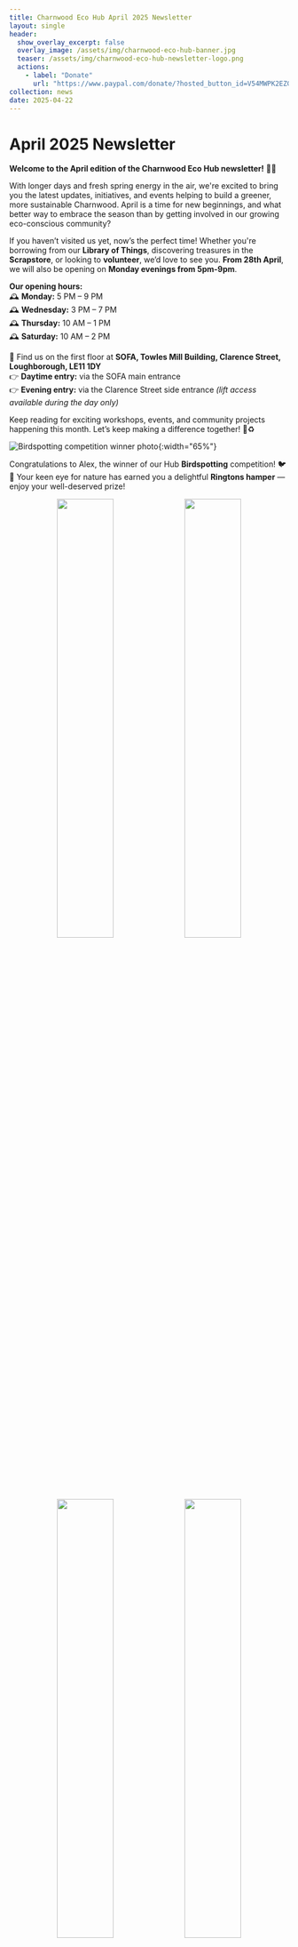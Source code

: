 ```yaml
---
title: Charnwood Eco Hub April 2025 Newsletter
layout: single
header:
  show_overlay_excerpt: false
  overlay_image: /assets/img/charnwood-eco-hub-banner.jpg
  teaser: /assets/img/charnwood-eco-hub-newsletter-logo.png
  actions:
    - label: "Donate"
      url: "https://www.paypal.com/donate/?hosted_button_id=V54MWPK2EZGPY"
collection: news
date: 2025-04-22
---
```

# April 2025 Newsletter

**Welcome to the April edition of the Charnwood Eco Hub newsletter!** 🌿🌞

With longer days and fresh spring energy in the air, we're excited to bring you the latest updates, initiatives, and events helping to build a greener, more sustainable Charnwood. April is a time for new beginnings, and what better way to embrace the season than by getting involved in our growing eco-conscious community?

If you haven’t visited us yet, now’s the perfect time! Whether you're borrowing from our **Library of Things**, discovering treasures in the **Scrapstore**, or looking to **volunteer**, we’d love to see you. **From 28th April**, we will also be opening on **Monday evenings from 5pm-9pm**.

**Our opening hours:**<br/>
🕰 **Monday:** 5 PM – 9 PM<br/>
🕰 **Wednesday:** 3 PM – 7 PM<br/>
🕰 **Thursday:** 10 AM – 1 PM<br/>
🕰 **Saturday:** 10 AM – 2 PM

📍 Find us on the first floor at **SOFA, Towles Mill Building, Clarence Street, Loughborough, LE11 1DY**<br/>
👉 **Daytime entry:** via the SOFA main entrance<br/>
👉 **Evening entry:** via the Clarence Street side entrance _(lift access available during the day only)_

Keep reading for exciting workshops, events, and community projects happening this month. Let’s keep making a difference together! 💚♻️

![Birdspotting competition winner photo](/assets/img/birdspotting-competition-winner-april2025.jpg){:width="65%"}

Congratulations to Alex, the winner of our Hub **Birdspotting** competition! 🐦🎉 Your keen eye for nature has earned you a delightful **Ringtons hamper** — enjoy your well-deserved prize!

<p float="left" align="middle" width="100%">
  <a target="_blank" href="https://pay.sumup.com/b2c/QBBQK1RH"><img src="/assets/img/upholstery-workshop-april2025.png" width="45%" /></a>
  <a target="_blank" href="https://pay.sumup.com/b2c/Q45L007H"><img src="/assets/img/neurographic-art-workshop-may2025.png" width="45%" /></a>
</p><br/>

<p float="left" align="middle" width="100%">
  <a target="_blank" href="https://pay.sumup.com/b2c/QSUXNBKR"><img src="/assets/img/origami-butterfly-workshop-may2025.png" width="45%" /></a>
  <img src="/assets/img/workshop-macrame-graphic.jpg" width="45%" />
</p>

# Announcing our new workshops!

Exciting news from the Eco Hub! Our new workshops are kicking off this month, will run on the 2nd and 4th Saturday of every month, and we’d love for you to join us. On Saturday April 26th, we’re offering a beginners upholstery workshop with Dai, where you can learn the basics of this handy craft. Then on Saturday 10th May Amanda will be showing you how to create relaxing neurographic art, and on Saturday 23rd May Emma will be making beautiful origami fabric scrap butterflies. These workshops are a great way to get creative and make something special. For more details and to sign up, visit [our workshops page](/workshops-and-events). We can’t wait to see you there!


[![Plus size clothes swap poster](/assets/img/clothes-swap-april2025.png)](https://pay.sumup.com/b2c/QOPDM899)

We're running a Plus Size Clothes Swap in the Hub on Sunday 27th April from 11am-2pm. All genders welcome, suitable for size 16/XL+, and tickets are on a pay as you feel basis (suggested donations of between £2-£5).  You can book your tickets [here](https://pay.sumup.com/b2c/QOPDM899).


![Refill station](/assets/img/refill-station-poster.png){:width="65%"}

# Coming soon!

We’re thrilled to announce the opening of our new refill station at the Eco Hub on **Saturday, May 10th**! This is a fantastic way to reduce waste and stock up on your everyday essentials without the plastic. From cleaning products to toiletries, we’ll have a variety of items available for you to refill in your own containers, or you can purchase a reusable glass bottle from the shop. Join us on opening day to learn more about how you can make more sustainable choices in your daily routine. We can’t wait to see you there and help you make the switch to zero-waste living!


![Charnwood Sustainability Fair 2025](/assets/img/sustainability-fair-2025.png)

# Applications Open!

Planning ahead for a greener future? We’re pleased to announce that **applications are now open** for the [2025 Charnwood Sustainability Fair](https://gmail.us11.list-manage.com/track/click?u=54cfa145208e9a91ed062e7fe&id=739a80f867&e=06147145aa) and [Christmas Eco Market](https://docs.google.com/forms/d/e/1FAIpQLScOnixsXCaTQi6aUzWThlsTVjvCh1xpZRYlii4ZOCovUMmHeQ/viewform)!

These much-anticipated events are perfect opportunities for local businesses, organisations, and artisans to showcase their sustainable products and  and eco-friendly services, and their knowledge and projects. The Sustainability Fair will take place in Autumn 2025, highlighting green initiatives and fostering community collaboration, and the Christmas Eco Market will take place in November.

Don’t miss your chance to be part of these inspiring events!


![Charnwood Eco Hub Directors photo](/assets/img/sarah-emma-and-clive.jpg)

We're delighted to have been nominated for Leicestershire County Council Net Zero Heroes scheme, and proud to be in such illustrious company as our friends at Mountsorrel's The FixitGroup23! Thank you to everyone who is helping us by joining the Scrapstore or Library of Things, and helping to promote a circular economy and reduce consumption in Charnwood. You can read our nomination or nominate your own Net Zero Heros [here](https://www.leicestershire.gov.uk/environment-and-planning/net-zero/nominate-your-net-zero-heroes).


![Carbon Literacy graphic](/assets/img/carbon-literacy-infographic.jpg){:width="65%"}

Carbon Literacy is a day’s worth of accredited learning about climate change – it’s causes, impacts and solutions.  This course has been created specifically for community leaders in the following sectors:

* Voluntary
* Community
* Social enterprise

It is suitable for anyone involved in an organisation in Leicester, Leicestershire & Rutland.

It will empower you to set and achieve sustainability goals and to drive effective, tangible and positive changes within your community.  You will leave with a personalised plan of action to implement, both by yourself and through collaborative efforts in your community.

Topics covered include:

* How climate change is impacting on communities and what you can do about it in your role as a community leader
* The science of climate change
* Climate justice and climate impacts
* Carbon footprints and how your church can cut theirs
* The co-benefits of tackling climate change
* What do we do with climate anxiety and grief?
* How we can best communicate about climate change with others, especially in our communities.

This course is in person at VAL in Leicester and is funded by the Universities Partnership and De Montfort University. Lunch will be included.

For an online version of this course go [here](https://www.eventbrite.co.uk/e/carbon-literacy-for-community-leaders-leicester-leicestershire-rutland-tickets-1312774526949). 


![Eco Hub volunteer social photo](/assets/img/eco-hub-volunteers-social-photo-april2025.jpg){:width="65%"}

# Join the Charnwood Eco Hub Volunteer Team

Are you passionate about sustainability and making a difference in your community? The Charnwood Eco Hub is looking for enthusiastic volunteers to help us bring our vision of a greener future to life!

From supporting events and workshops to maintaining our community spaces and sharing eco-friendly practices, there’s something for everyone to get involved in. Volunteering is a fantastic way to meet like-minded people, develop new skills, and contribute to meaningful change.

No experience is needed—just a can-do attitude and a love for the environment.

Interested? [Email us](mailto:info@charnwoodecohub.org) to sign up or learn more. We’d love to have you on the team!


# Coming up

## MAY

**Our Food System is Broken:  the Case for Citizen Food Growing in Urban Spaces**<br/>
Incredible Edible/Barrow Greener Living<br/>
Bishop Beveridge Hall, Barrow on Soar<br/>
_Thursday 1st May 2025, 7.30pm to 9pm.  Admission £2._

**Free Carbon Literacy for Community Leaders**<br/>
VAL Offices, 9 Newarke Street, Leicester, LE1 5SN<br/>
_Wednesday 7th May, 9.30am-4.30pm_

**Nigel Temple talk on Bees**<br/>
Incredible Edible (email [ediblelboro@gmail.com](mailto:ediblelboro@gmail.com) to book)<br/>
Fearon Hall, Loughborough<br/>
_Thursday 8th May 2025, 7.30pm to 9pm._

**Repair Cafe**<br/>
Woodhouse Eaves Plastic Free<br/>
Woodhouse Eaves Youth & Community Hall<br/>
_Saturday 10th May, 9.30am-12.30pm_

**Neurographic Art Workshop**<br/>
Charnwood Eco Hub<br/>
_Saturday 10th May, 11am-1pm_

**The Fixit Group23 Repair Cafe**<br/>
Mountsorrel Memorial Centre<br/>
_Sunday 11th May, 10am-1pm_

**Origami Fabric Butterfly Workshop**<br/>
Charnwood Eco Hub<br/>
_Saturday 23rd May 11am-1pm_

**Transition Loughborough Repair Cafe**<br/>
Fearon Hall, Rectory Rd, Loughborough<br/>
_Saturday 31st May, 9.30am-12.00pm_


![Where to find us](/assets/img/where-to-find-us.jpg)

# Where to find us

**Opening Hours: (from 1st February 2025)**<br/>
Mondays 5-9pm (access via Clarence Street)
Wednesdays 3-7pm (access via Clarence Street)<br/>
Thursdays 10am-1pm (access via main SOFA entrance)<br/>
Saturdays 10am-2pm (access via main SOFA entrance)<br/>

**Address:** Clarence St, Loughborough LE11 1DY<br/>
**Website:** [charnwoodecohub.org](https://charnwoodecohub.org)<br/>
**Email:** [info@charnwoodecohub.org](mailto:info@charnwoodecohub.org)<br/>
**Phone:** 01509 447075

[Donate to Charnwood Eco Hub](https://www.paypal.com/donate/?hosted_button_id=V54MWPK2EZGPY){: .btn .btn--success}

